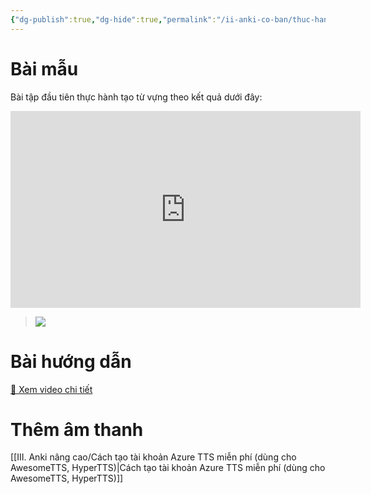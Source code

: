```yaml
---
{"dg-publish":true,"dg-hide":true,"permalink":"/ii-anki-co-ban/thuc-hanh-1-tao-the-tu-vung-tieng-anh-basic-co-hinh-am-thanh/","hide":true,"dgPassFrontmatter":true}
---
```


# Bài mẫu

Bài tập đầu tiên thực hành tạo từ vựng theo kết quả dưới đây:

<iframe width="560" height="315" src="https://www.youtube.com/embed/fOagkeb090M" title="YouTube video player" frameborder="0" allow="accelerometer; autoplay; clipboard-write; encrypted-media; gyroscope; picture-in-picture; web-share" allowfullscreen></iframe>

> ![](https://i.imgur.com/9Fo58X7.png)

# Bài hướng dẫn

[👑 Xem video chi tiết](https://www.facebook.com/groups/ankikhoa2/posts/665973545584948/)

# Thêm âm thanh

[[III. Anki nâng cao/Cách tạo tài khoản Azure TTS miễn phí (dùng cho AwesomeTTS, HyperTTS)\|Cách tạo tài khoản Azure TTS miễn phí (dùng cho AwesomeTTS, HyperTTS)]]